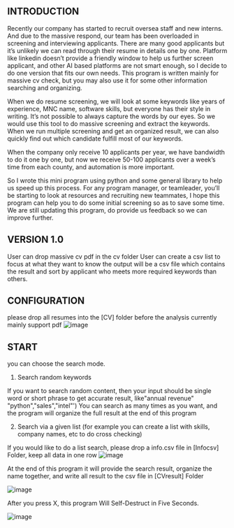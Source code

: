 
INTRODUCTION
------------
Recently our company has started to recruit oversea staff and new interns. And due to the massive respond, our team has been overloaded in screening and interviewing applicants. There are many good applicants but it’s unlikely we can read through their resume in details one by one. Platform like linkedin doesn’t provide a friendly window to help us further screen applicant, and other AI based platforms are not smart enough, so I decide to do one version that fits our own needs.
This program is written mainly for massive cv check, but you may also use it for some other information searching and organizing.

When we do resume screening, we will look at some keywords like years of experience, MNC name, software skills, but everyone has their style in writing. It’s not possible to always capture the words by our eyes. So we would use this tool to do massive screening and extract the keywords. When we run multiple screening and get an organized result, we can also quickly find out which candidate fulfill most of our keywords.

When the company only receive 10 applicants per year, we have bandwidth to do it one by one, but now we receive 50-100 applicants over a week’s time from each county, and automation is more important.

So I wrote this mini program using python and some general library to help us speed up this process.
For any program manager, or teamleader, you’ll be starting to look at resources and recruiting new teammates, I hope this program can help you to do some initial screening so as to save some time. We are still updating this program, do provide us feedback so we can improve further.


VERSION 1.0
------------
User can drop massive cv pdf in the cv folder
User can create a csv list to focus at what they want to know
the output will be a csv file which contains the result and sort by applicant who meets more required keywords than others.


CONFIGURATION
-------------
please drop all resumes into the [CV] folder before the analysis currently mainly support pdf
 ![image](https://user-images.githubusercontent.com/65903200/136876641-eec828a3-3e75-4121-b9e9-4fa71b95db9b.png)

START
-------------
you can choose the search mode.
1.	Search random keywords

If you want to search random content, then your input should be single word or short phrase to get accurate result, like"annual revenue" "python","sales","intel"')
You can search as many times as you want, and the program will organize the full result at the end of this program

2.	Search via a given list (for example you can create a list with skills, company names, etc to do cross checking)

If you would like to do a list search, please drop a info.csv file in [Infocsv] Folder, keep all data in one row
![image](https://user-images.githubusercontent.com/65903200/136876735-ed62bde1-11d2-4701-9367-f2b26ae6e6bd.png)

 
At the end of this program it will provide the search result, organize the name together, and write all result to the csv file in [CVresult] Folder

![image](https://user-images.githubusercontent.com/65903200/136876801-020b1e52-a0f7-4734-8295-b30fbcb1b239.png)


After you press X, this program Will Self-Destruct in Five Seconds.

![image](https://user-images.githubusercontent.com/65903200/136876831-b194fcde-81b2-4e99-bb93-2411f5bb6e7f.png)

